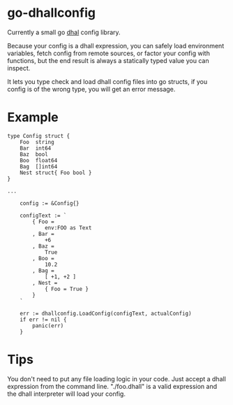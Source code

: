 # go-dhallconfig

Currently a small go [dhal](https://github.com/dhall-lang/dhall-lang) config library.

Because your config is a dhall expression, you can safely load environment variables, fetch
config from remote sources, or factor your config with functions, but the end result is always
a statically typed value you can inspect.

It lets you type check and load dhall config files into go structs, if you config is of the wrong type, you
will get an error message.

# Example

```
type Config struct {
	Foo  string
	Bar  int64
	Baz  bool
	Boo  float64
	Bag  []int64
	Nest struct{ Foo bool }
}

...

	config := &Config{}

    configText := `
        { Foo =
            env:FOO as Text
        , Bar =
            +6
        , Baz =
            True
        , Boo =
            10.2
        , Bag =
            [ +1, +2 ]
        , Nest =
            { Foo = True }
        }
    `

	err := dhallconfig.LoadConfig(configText, actualConfig)
	if err != nil {
		panic(err)
	}
```

# Tips

You don't need to put any file loading logic in your code. Just accept a dhall expression from the command line.
"./foo.dhall" is a valid expression and the dhall interpreter will load your config.